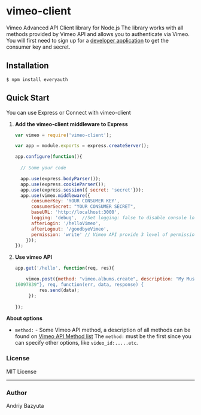 vimeo-client
=============

Vimeo Advanced API Client library for Node.js
The library works with all methods provided by Vimeo API and allows you to authenticate via Vimeo.
You will first need to sign up for a [developer application](http://vimeo.com/api/applications) to get the consumer key and secret.

## Installation
    $ npm install everyauth

## Quick Start
You can use Express or Connect with vimeo-client

1. **Add the vimeo-client middleware to Express**
    ```javascript
    var vimeo = require('vimeo-client');
    
    var app = module.exports = express.createServer();
    
    app.configure(function(){
	  
	  // Some your code
	
	  app.use(express.bodyParser());
	  app.use(express.cookieParser());
	  app.use(express.session({ secret: 'secret'}));
	  app.use(vimeo.middleware({
		  consumerKey: 'YOUR CONSUMER KEY',
		  consumerSecret: "YOUR CONSUMER SECRET",
		  baseURL: 'http://localhost:3000',
		  logging: 'debug',  //Set logging: false to disable console logs
		  afterLogin: '/helloVimeo',
		  afterLogout: '/goodbyeVimeo',
		  permission: 'write' // Vimeo API provide 3 level of permissions 'read, write, delete'
		}));
	});
	
2. **Use vimeo API**
    ```javascript
    app.get('/hello', function(req, res){
	
	 	vimeo.post({method: "vimeo.albums.create", description: "My Music Videos", title: "My Music Videos", video_id: "29020150", videos: "15877632, 29020150, 
	16097839"}, req, function(err, data, response) {
		     res.send(data);
		 });
		 
	});

**About options**
 - `method:` - Some Vimeo API method, a description of all methods can be found on [Vimeo API Method list](http://vimeo.com/api/docs/methods)
The `method:` must be the first since you can specify other options, like `video_id:.....etc`.

### License
MIT License

---
### Author
Andriy Bazyuta